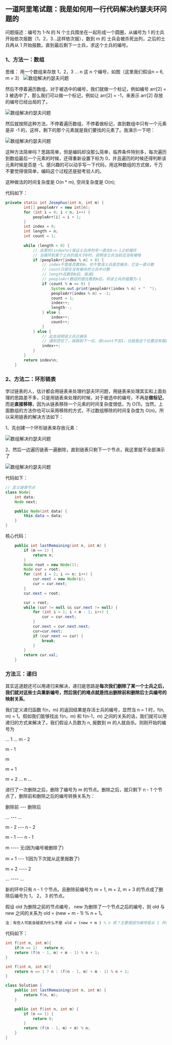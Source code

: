 ## 一道阿里笔试题：我是如何用一行代码解决约瑟夫环问题的

问题描述：编号为 1-N 的 N 个士兵围坐在一起形成一个圆圈，从编号为 1 的士兵开始依次报数（1，2，3...这样依次报），数到 m 的 士兵会被杀死出列，之后的士兵再从 1 开始报数。直到最后剩下一士兵，求这个士兵的编号。

### 1、方法一：数组
思维：
用一个数组来存放 1，2，3 ... n 这 n 个编号，如图（这里我们假设n = 6, m = 3）
![数组解决约瑟夫问题](http://gitlab.wsh-study.com/xp-study/LeeteCode/-/blob/master/数据结构/基础数据结构/链表/images/约瑟夫问题/约瑟夫问题1.jpg)

然后不停着遍历数组，对于被选中的编号，我们就做一个标记，例如编号 arr[2] = 3 被选中了，那么我们可以做一个标记，例如让 arr[2] = -1，来表示 arr[2] 存放的编号已经出局的了。

![数组解决约瑟夫问题](http://gitlab.wsh-study.com/xp-study/LeeteCode/-/blob/master/数据结构/基础数据结构/链表/images/约瑟夫问题/约瑟夫问题2.jpg)

然后就按照这种方法，不停着遍历数组，不停着做标记，直到数组中只有一个元素是非 -1 的，这样，剩下的那个元素就是我们要找的元素了。我演示一下吧：

![数组解决约瑟夫问题](http://gitlab.wsh-study.com/xp-study/LeeteCode/-/blob/master/数据结构/基础数据结构/链表/images/约瑟夫问题/约瑟夫问题3.jpg)

这种方法简单吗？思路简单，但是编码却没那么简单，临界条件特别多，每次遍历到数组最后一个元素的时候，还得重新设置下标为 0，并且遍历的时候还得判断该元素时候是否是 -1。感兴趣的可以动手写一下代码，用这种数组的方式做，千万不要觉得很简单，编码这个过程还是挺考验人的。

这种做法的时间复杂度是 O(n * m), 空间复杂度是 O(n);

代码如下：

```java
private static int Josephus(int n, int m) {
	    int[] peopleArr = new int[n];
	    for (int i = 0; i < n; i++) {
	        peopleArr[i] = i + 1;
	    }
	    int index = 0;
	    int length = n;
	    int count = 1;
	
	    while (length > 0) {
            // 这里的(index%n)保证士兵序列号一直在0~n-1之前循环
            // 当循环到某个士兵的值大于0时，说明该士兵当前还没有被啥
	        if (peopleArr[index % n] > 0) {
                // index不管是否数到m，也不管该士兵是否被杀，它会一直计数
                // count只是在没有被杀的士兵中计数
                // length在数到m后，值减1
                // peopleArr数组的值在数到m后，将该士兵的值置为-1
                if (count % m == 0) {
	                System.out.print(peopleArr[index % n] + "  ");
	                peopleArr[index % n] = -1;
	                count = 1;
	                index++;
	                length--;
	            } else {
	                index++;
	                count++;
	            }
	        } else { 
                // 此处说明该士兵已被杀
	            // 遇到空位了，就跳到下一位，但count不加1，也就是这个位置没有报数
	            index++;
	        }
	    }
	    return index%n;
	}
```

### 2、方法二：环形链表

学过链表的人，估计都会用链表来处理约瑟夫环问题，用链表来处理其实和上面处理的思路差不多，只是用链表来处理的时候，对于被选中的编号，不再是**做标记**，而是**直接移除**，因为从链表移除一个元素的时间复杂度很低，为 O(1)。当然，上面数组的方法你也可以采用移除的方式，不过数组移除的时间复杂度为 O(n)。所以采用链表的解决方法如下：

1、先创建一个环形链表来存放元素：

![数组解决约瑟夫问题](http://gitlab.wsh-study.com/xp-study/LeeteCode/-/blob/master/数据结构/基础数据结构/链表/images/约瑟夫问题/约瑟夫问题4.jpg)

2、然后一边遍历链表一遍删除，直到链表只剩下一个节点，我这里就不全部演示了

![数组解决约瑟夫问题](http://gitlab.wsh-study.com/xp-study/LeeteCode/-/blob/master/数据结构/基础数据结构/链表/images/约瑟夫问题/约瑟夫问题5.jpg)

代码如下：

```java
// 定义链表节点
class Node{
    int data;
    Node next;

    public Node(int data) {
        this.data = data;
    }
}
```

核心代码：

```java
    public int lastRemaining(int n, int m) {
        if (m == 1) {
            return n;
        }
        Node root = new Node(1);
        Node cur = root;
        for (int i = 2; i <= n; i++) {
            cur.next = new Node(i);
            cur = cur.next;
        }
        cur.next = root;

        cur = root;
        while (cur != null && cur.next != null) {
            for (int i = 1; i < m - 1; i++) {
                cur = cur.next;
            }
            cur.next = cur.next.next;
            cur=cur.next;
            if (cur.next == cur) {
                break;
            }
        }
        return cur.val;
    }
```

### 方法三：递归

其实这道题还可以用递归来解决，递归是思路是**每次我们删除了某一个士兵之后，我们就对这些士兵重新编号，然后我们的难点就是找出删除前和删除后士兵编号的映射关系**。

我们定义递归函数 f(n，m) 的返回结果是存活士兵的编号，显然当 n = 1 时，f(n, m) = 1。假如我们能够找出 f(n，m) 和 f(n-1，m) 之间的关系的话，我们就可以用递归的方式来解决了。我们假设人员数为 n, 报数到 m 的人就自杀。则刚开始的编号为

… 1 ... m - 2

m - 1

m

m + 1

m + 2 ... n …

进行了一次删除之后，删除了编号为 m 的节点。删除之后，就只剩下 n - 1 个节点了，删除前和删除之后的编号转换关系为：

删除前 --- 删除后

… --- …

m - 2 --- n - 2

m - 1 --- n - 1

m ---- 无(因为编号被删除了)

m + 1 --- 1(因为下次就从这里报数了)

m + 2 ---- 2

… ---- …

新的环中只有 n - 1 个节点。且删除前编号为 m + 1, m + 2, m + 3 的节点成了删除后编号为 1， 2， 3 的节点。

假设 old 为删除之前的节点编号， new 为删除了一个节点之后的编号，则 old 与 new 之间的关系为 old = (new + m - 1) % n + 1。

```tex
注：有些人可能会疑惑为什么不是 old = (new + m ) % n 呢？主要是因为编号是从 1 开始的，而不是从 0 开始的。如果 new + m == n的话，会导致最后的计算结果为 old = 0。所以 old = (new + m - 1) % n + 1. 这样，我们就得出 f(n, m) 与 f(n - 1, m)之间的关系了，而 f(1, m) = 1.所以我们可以采用递归的方式来做。
```

代码如下：

```java
int f(int n, int m){
    if(n == 1)   return n;
    return (f(n - 1, m) + m - 1) % n + 1;
}

int f(int n, int m){
    return n == 1 ? n : (f(n - 1, m) + m - 1) % n + 1;
}
```

```java
class Solution {
    public int lastRemaining(int n, int m) {
        return f(n, m);
    }

    public int f(int n, int m) {
        if (n == 1) {
            return 0;
        }
        return (f(n - 1, m) + m) % n;
    }
}
```

